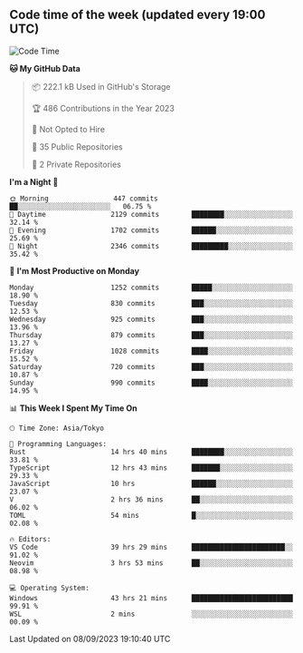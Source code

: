 ## Code time of the week (updated every 19:00 UTC)

<!--START_SECTION:waka-->
![Code Time](http://img.shields.io/badge/Code%20Time-2%2C038%20hrs%206%20mins-blue)

**🐱 My GitHub Data** 

> 📦 222.1 kB Used in GitHub's Storage 
 > 
> 🏆 486 Contributions in the Year 2023
 > 
> 🚫 Not Opted to Hire
 > 
> 📜 35 Public Repositories 
 > 
> 🔑 2 Private Repositories 
 > 
**I'm a Night 🦉** 

```text
🌞 Morning                447 commits         ██░░░░░░░░░░░░░░░░░░░░░░░   06.75 % 
🌆 Daytime                2129 commits        ████████░░░░░░░░░░░░░░░░░   32.14 % 
🌃 Evening                1702 commits        ██████░░░░░░░░░░░░░░░░░░░   25.69 % 
🌙 Night                  2346 commits        █████████░░░░░░░░░░░░░░░░   35.42 % 
```
📅 **I'm Most Productive on Monday** 

```text
Monday                   1252 commits        █████░░░░░░░░░░░░░░░░░░░░   18.90 % 
Tuesday                  830 commits         ███░░░░░░░░░░░░░░░░░░░░░░   12.53 % 
Wednesday                925 commits         ███░░░░░░░░░░░░░░░░░░░░░░   13.96 % 
Thursday                 879 commits         ███░░░░░░░░░░░░░░░░░░░░░░   13.27 % 
Friday                   1028 commits        ████░░░░░░░░░░░░░░░░░░░░░   15.52 % 
Saturday                 720 commits         ███░░░░░░░░░░░░░░░░░░░░░░   10.87 % 
Sunday                   990 commits         ████░░░░░░░░░░░░░░░░░░░░░   14.95 % 
```


📊 **This Week I Spent My Time On** 

```text
🕑︎ Time Zone: Asia/Tokyo

💬 Programming Languages: 
Rust                     14 hrs 40 mins      ████████░░░░░░░░░░░░░░░░░   33.81 % 
TypeScript               12 hrs 43 mins      ███████░░░░░░░░░░░░░░░░░░   29.33 % 
JavaScript               10 hrs              ██████░░░░░░░░░░░░░░░░░░░   23.07 % 
V                        2 hrs 36 mins       ██░░░░░░░░░░░░░░░░░░░░░░░   06.02 % 
TOML                     54 mins             █░░░░░░░░░░░░░░░░░░░░░░░░   02.08 % 

🔥 Editors: 
VS Code                  39 hrs 29 mins      ███████████████████████░░   91.02 % 
Neovim                   3 hrs 53 mins       ██░░░░░░░░░░░░░░░░░░░░░░░   08.98 % 

💻 Operating System: 
Windows                  43 hrs 21 mins      █████████████████████████   99.91 % 
WSL                      2 mins              ░░░░░░░░░░░░░░░░░░░░░░░░░   00.09 % 
```


 Last Updated on 08/09/2023 19:10:40 UTC
<!--END_SECTION:waka-->